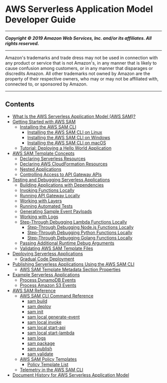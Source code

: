 # AWS Serverless Application Model Developer Guide

-----
*****Copyright &copy; 2019 Amazon Web Services, Inc. and/or its affiliates. All rights reserved.*****

-----
Amazon's trademarks and trade dress may not be used in 
     connection with any product or service that is not Amazon's, 
     in any manner that is likely to cause confusion among customers, 
     or in any manner that disparages or discredits Amazon. All other 
     trademarks not owned by Amazon are the property of their respective
     owners, who may or may not be affiliated with, connected to, or 
     sponsored by Amazon.

-----
## Contents
+ [What Is the AWS Serverless Application Model (AWS SAM)?](what-is-sam.md)
+ [Getting Started with AWS SAM](serverless-getting-started.md)
   + [Installing the AWS SAM CLI](serverless-sam-cli-install.md)
      + [Installing the AWS SAM CLI on Linux](serverless-sam-cli-install-linux.md)
      + [Installing the AWS SAM CLI on Windows](serverless-sam-cli-install-windows.md)
      + [Installing the AWS SAM CLI on macOS](serverless-sam-cli-install-mac.md)
   + [Tutorial: Deploying a Hello World Application](serverless-getting-started-hello-world.md)
+ [AWS SAM Template Concepts](serverless-sam-template-basics.md)
   + [Declaring Serverless Resources](serverless-sam-template.md)
   + [Declaring AWS CloudFormation Resources](appendix-appendix-sam-templates-and-cf-templates.md)
   + [Nested Applications](serverless-sam-template-nested-applications.md)
   + [Controlling Access to API Gateway APIs](serverless-controlling-access-to-apis.md)
+ [Testing and Debugging Serverless Applications](serverless-test-and-debug.md)
   + [Building Applications with Dependencies](serverless-sam-cli-using-build.md)
   + [Invoking Functions Locally](serverless-sam-cli-using-invoke.md)
   + [Running API Gateway Locally](serverless-sam-cli-using-start-api.md)
   + [Working with Layers](serverless-sam-cli-layers.md)
   + [Running Automated Tests](serverless-sam-cli-using-automated-tests.md)
   + [Generating Sample Event Payloads](serverless-sam-cli-using-generate-event.md)
   + [Working with Logs](serverless-sam-cli-logging.md)
   + [Step-Through Debugging Lambda Functions Locally](serverless-sam-cli-using-debugging.md)
      + [Step-Through Debugging Node.js Functions Locally](serverless-sam-cli-using-debugging-nodejs.md)
      + [Step-Through Debugging Python Functions Locally](serverless-sam-cli-using-debugging-python.md)
      + [Step-Through Debugging Golang Functions Locally](serverless-sam-cli-using-debugging-golang.md)
   + [Passing Additional Runtime Debug Arguments](serverless-sam-cli-using-debugging-additional-arguments.md)
   + [Validating AWS SAM Template Files](serverless-sam-cli-using-validate.md)
+ [Deploying Serverless Applications](serverless-deploying.md)
   + [Gradual Code Deployment](automating-updates-to-serverless-apps.md)
+ [Publishing Serverless Applications Using the AWS SAM CLI](serverless-sam-template-publishing-applications.md)
   + [AWS SAM Template Metadata Section Properties](serverless-sam-template-publishing-applications-metadata-properties.md)
+ [Example Serverless Applications](serverless-example-applications.md)
   + [Process DynamoDB Events](serverless-example-ddb.md)
   + [Process Amazon S3 Events](serverless-example-s3.md)
+ [AWS SAM Reference](serverless-sam-reference.md)
   + [AWS SAM CLI Command Reference](serverless-sam-cli-command-reference.md)
      + [sam build](sam-cli-command-reference-sam-build.md)
      + [sam deploy](sam-cli-command-reference-sam-deploy.md)
      + [sam init](sam-cli-command-reference-sam-init.md)
      + [sam local generate-event](sam-cli-command-reference-sam-local-generate-event.md)
      + [sam local invoke](sam-cli-command-reference-sam-local-invoke.md)
      + [sam local start-api](sam-cli-command-reference-sam-local-start-api.md)
      + [sam local start-lambda](sam-cli-command-reference-sam-local-start-lambda.md)
      + [sam logs](sam-cli-command-reference-sam-logs.md)
      + [sam package](sam-cli-command-reference-sam-package.md)
      + [sam publish](sam-cli-command-reference-sam-publish.md)
      + [sam validate](sam-cli-command-reference-sam-validate.md)
   + [AWS SAM Policy Templates](serverless-policy-templates.md)
      + [Policy Template List](serverless-policy-template-list.md)
   + [Telemetry in the AWS SAM CLI](serverless-sam-telemetry.md)
+ [Document History for AWS Serverless Application Model](doc-history.md)
